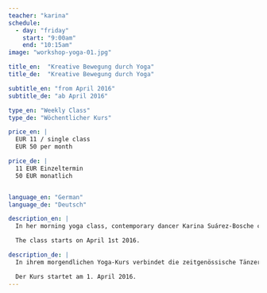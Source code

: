 ```yaml
---
teacher: "karina"
schedule:
  - day: "friday"
    start: "9:00am"
    end: "10:15am"
image: "workshop-yoga-01.jpg"

title_en:  "Kreative Bewegung durch Yoga"
title_de:  "Kreative Bewegung durch Yoga"

subtitle_en: "from April 2016"
subtitle_de: "ab April 2016"

type_en: "Weekly Class"
type_de: "Wöchentlicher Kurs"

price_en: |
  EUR 11 / single class  
  EUR 50 per month

price_de: |
  11 EUR Einzeltermin  
  50 EUR monatlich  


language_en: "German"
language_de: "Deutsch"

description_en: |
  In her morning yoga class, contemporary dancer Karina Suárez-Bosche connects elements of Hatha and Ashtanga Yoga (sun salutations, asanas, breathing exercises etc.) with dance and improvisation. A steady practice opens a space to focus on the current state of our being, and the balance between body, mind, and soul. The goal is a better organisation, presence and strengthening of the body, which will lead to increased trust in ourselves and more creativity.

  The class starts on April 1st 2016.

description_de: |
  In ihrem morgendlichen Yoga-Kurs verbindet die zeitgenössische Tänzerin Karina Suárez-Bosche Elemente des Hatha und Ashtanga Yogas (Sonnengruß, Asanas, Atem-Übungen u.s.w.) mit denen aus dem Tanz und der Bewegungs-Improvisation. Die regelmäßige Praxis schafft Raum für das Bewusstsein des aktuellen Zustandes unseres Seins sowie das Gleichgewicht zwischen Körper, Geist und Seele. Das Ziel ist eine bessere Organisation, Präsenz und Stärkung des Körpers, wodurch sich - auch im Alltag - Vertrauen ins Selbst und Kreativität entwickelt.

  Der Kurs startet am 1. April 2016.
---
```

